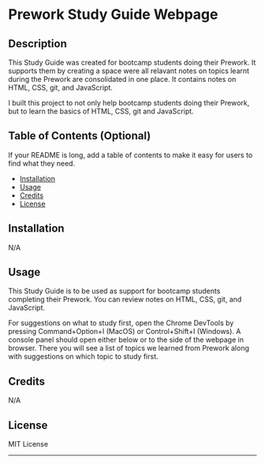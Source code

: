# Prework Study Guide Webpage

## Description

This Study Guide was created for bootcamp students doing their Prework. It supports them by creating a space were all relavant notes on topics learnt during the Prework are consolidated in one place. It contains notes on HTML, CSS, git, and JavaScript.

I built this project to not only help bootcamp students doing their Prework, but to learn the basics of HTML, CSS, git and JavaScript. 

## Table of Contents (Optional)

If your README is long, add a table of contents to make it easy for users to find what they need.

- [Installation](#installation)
- [Usage](#usage)
- [Credits](#credits)
- [License](#license)

## Installation

N/A

## Usage

This Study Guide is to be used as support for bootcamp students completing their Prework. You can review notes on HTML, CSS, git, and JavaScript.

For suggestions on what to study first, open the Chrome DevTools by pressing Command+Option+I (MacOS) or Control+Shift+I (Windows). A console panel should open either below or to the side of the webpage in browser. There you will see a list of topics we learned from Prework along with suggestions on which topic to study first.

## Credits

N/A

## License

MIT License

---